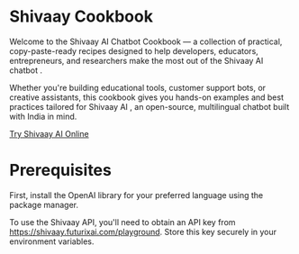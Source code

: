 # Shivaay Cookbook
Welcome to the Shivaay AI Chatbot Cookbook — a collection of practical, copy-paste-ready recipes designed to help developers, educators, entrepreneurs, and researchers make the most out of the Shivaay AI chatbot .

Whether you're building educational tools, customer support bots, or creative assistants, this cookbook gives you hands-on examples and best practices tailored for Shivaay AI , an open-source, multilingual chatbot built with India in mind.

[Try Shivaay AI Online](https://shivaay.futurixai.com)

# Prerequisites 

First, install the OpenAI library for your preferred language using the package manager.

To use the Shivaay API, you'll need to obtain an API key from https://shivaay.futurixai.com/playground. Store this key securely in your environment variables.

